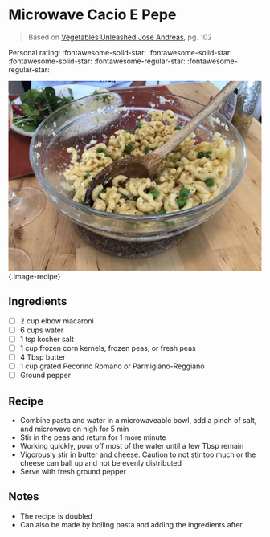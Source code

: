 # Microwave Cacio E Pepe

> Based on [Vegetables Unleashed Jose Andreas](https://www.amazon.com/Vegetables-Unleashed-Cookbook-Jose-Andres/dp/0062668382), pg. 102

<!-- {cts} rating=3; (User can specify rating on scale of 1-5) -->

Personal rating: :fontawesome-solid-star: :fontawesome-solid-star: :fontawesome-solid-star: :fontawesome-regular-star: :fontawesome-regular-star:

<!-- {cte} -->

<!-- {cts} name_image=microwave_cacio_e_pepe.jpeg; (User can specify image name) -->

![microwave_cacio_e_pepe.jpeg](./microwave_cacio_e_pepe.jpeg){.image-recipe}

<!-- {cte} -->

## Ingredients

- [ ] 2 cup elbow macaroni
- [ ] 6 cups water
- [ ] 1 tsp kosher salt
- [ ] 1 cup frozen corn kernels, frozen peas, or fresh peas
- [ ] 4 Tbsp butter
- [ ] 1 cup grated Pecorino Romano or Parmigiano-Reggiano
- [ ] Ground pepper

## Recipe

- Combine pasta and water in a microwaveable bowl, add a pinch of salt, and microwave on high for 5 min
- Stir in the peas and return for 1 more minute
- Working quickly, pour off most of the water until a few Tbsp remain
- Vigorously stir in butter and cheese. Caution to not stir too much or the cheese can ball up and not be evenly distributed
- Serve with fresh ground pepper

## Notes

- The recipe is doubled
- Can also be made by boiling pasta and adding the ingredients after
